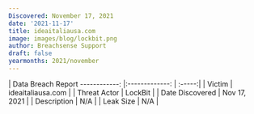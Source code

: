 ```yaml
---
Discovered: November 17, 2021
date: '2021-11-17'
title: ideaitaliausa.com
image: images/blog/lockbit.png
author: Breachsense Support
draft: false
yearmonths: 2021/november
---
```



| Data Breach Report
------------:   |:-------------:    | :-----:|
| Victim    | ideaitaliausa.com      | 
| Threat Actor    | LockBit      | 
| Date Discovered    | Nov 17, 2021      | 
| Description    | N/A      | 
| Leak Size    | N/A      | 

